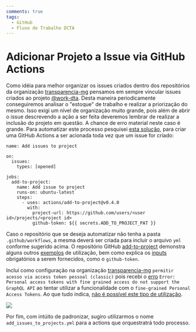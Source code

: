 ```yaml
---
comments: true
tags:
  - GitHub
  - Fluxo de Trabalho DCTA
---
```


# Adicionar Projeto a Issue via GitHub Actions

Como idéia para melhor organizar os issues criados dentro dos repositórios da organização [transparencia-mg](https://github.com/transparencia-mg) pensamos em sempre vincular issues criados ao projeto [@work-dta](https://github.com/orgs/transparencia-mg/projects/1).
Desta maneira periodicamente conseguiremos analisar o "estoque" de trabalho e realizar a priorização do mesmo.
Isso exigi um nível de organização muito grande, pois além de abrir o issue descrevendo a ação a ser feita deveremos lembrar de realizar a inclusão do projeto em questão.
A chance de erro material neste caso é grande.
Para automatizar este processo pesquisei [esta solução](https://github.com/orgs/community/discussions/9687#discussioncomment-4702790), para criar uma GitHub Actions a ser acionada toda vez que um issue for criado:

```
name: Add issues to project

on:
  issues:
    types: [opened]

jobs:
  add-to-project:
    name: Add issue to project
    runs-on: ubuntu-latest
    steps:
      - uses: actions/add-to-project@v0.4.0
        with:
          project-url: https://github.com/users/<user id>/projects/<project id>
          github-token: ${{ secrets.ADD_TO_PROJECT_PAT }}
```

Caso o repositório que se deseja automatizar não tenha a pasta `.github/workflows`, a mesma deverá ser criada para incluir o arquivo `yml` conforme sugerido acima.
O repositório GitHub [add-to-project](https://github.com/actions/add-to-project) demonstra alguns outros [exemplos](https://github.com/actions/add-to-project#examples) de utilização, bem como explica os [inputs](https://github.com/actions/add-to-project#inputs) obrigatórios a serem fornecidos, como o `github-token`. 

Incluí como configuração na organização [transparencia-mg](https://github.com/transparencia-mg) `permitir acesso via access token pessoal (classic)` pois recebi o [erro](https://github.com/gabrielbdornas/notes/actions/runs/3939553780/jobs/6739545364) `Error: Personal access tokens with fine grained access do not support the GraphQL API` ao tentar utilizar a funcionalidade com o `fine-grained Personal Access Tokens`.
Ao que tudo indica, [não é possível este tipo de utilização](https://github.com/cli/cli/issues/6680).

![](https://imgur.com/rX68hvW.png)

Por fim, com intúito de padronizar, sugiro utilizarmos o nome `add_issues_to_projects.yml` para a actions que orquestratrá todo processo.
